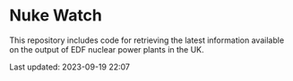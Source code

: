 # Nuke Watch

This repository includes code for retrieving the latest information available on the output of EDF nuclear power plants in the UK.

Last updated: 2023-09-19 22:07